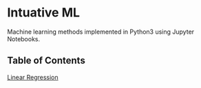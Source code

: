# Intuative ML

Machine learning methods implemented in Python3 using Jupyter Notebooks.

## Table of Contents
[Linear Regression](linear_regression.ipynb)
